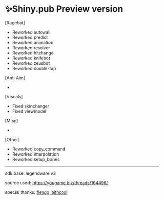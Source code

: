 # ✨Shiny.pub Preview version
 [Ragebot]

- Reworked autowall
- Reworked predict
- Reworked animation
- Reworked resolver
- Reworked hitchange
- Reworked knifebot
- Reworked zeusbot
- Reworked double-tap


 [Anti Aim]
 
- 


 [Visuals]
 
 - Fixed skinchanger
 - Fixed viewmodel 

 [Misc]
 
- 


 [Other]
 
 - Reworked copy_command
 - Reworked interpolation
 - Reworked setup_bones
 
 
 ---------------------------------
 
 sdk base: legendware v3
 
 source used: https://yougame.biz/threads/164496/
 
 special thanks:
 [flengo](https://yougame.biz/members/969909/)
 [laithcool](https://yougame.biz/members/425150/)

 
 

